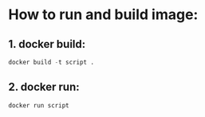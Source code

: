 # How to run and build image:
## 1. docker build:
```python
docker build -t script .
```
## 2. docker run:
```python
docker run script 
```
